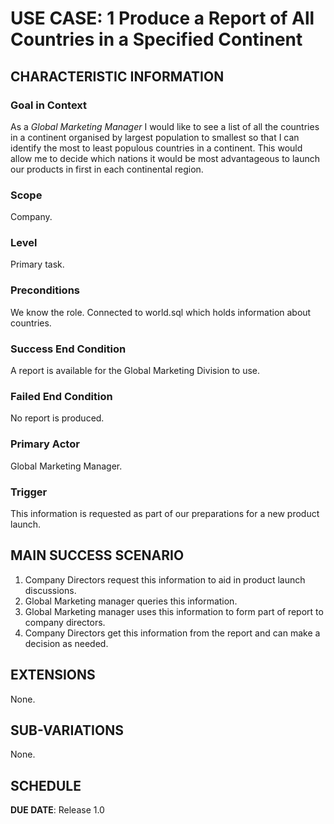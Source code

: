 # USE CASE: 1 Produce a Report of All Countries in a Specified Continent

## CHARACTERISTIC INFORMATION

### Goal in Context

As a *Global Marketing Manager* I would like to see a list of all the countries in a continent organised by largest population to smallest so that I can identify the most to least populous countries in a continent. This would allow me to decide which nations it would be most advantageous to launch our products in first in each continental region.

### Scope

Company.

### Level

Primary task.

### Preconditions

We know the role.  Connected to world.sql which holds information about countries.

### Success End Condition

A report is available for the Global Marketing Division to use.

### Failed End Condition

No report is produced.

### Primary Actor

Global Marketing Manager. 

### Trigger

This information is requested as part of our preparations for a new product launch.

## MAIN SUCCESS SCENARIO

1. Company Directors request this information to aid in product launch discussions.
2. Global Marketing manager queries this information.
3. Global Marketing manager uses this information to form part of report to company directors.
4. Company Directors get this information from the report and can make a decision as needed.

## EXTENSIONS
None.

## SUB-VARIATIONS

None.

## SCHEDULE

**DUE DATE**: Release 1.0
